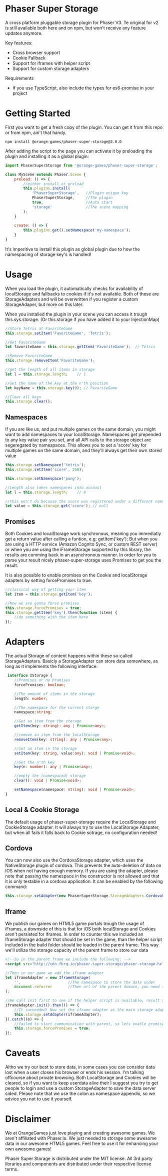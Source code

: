 Phaser Super Storage
====================
A cross platform pluggable storage plugin for Phaser V3.
Te original for v2 is still available both here and on npm, but won't receive any feature updates anymore.

Key features:
 - Cross browser support
 - Cookie Fallback
 - Support for iframes with helper script
 - Support for custom storage adapters
 
Requirements
 - If you use TypeScript, also include the types for es6-promise in your project

Getting Started
===============
First you want to get a fresh copy of the plugin. You can get it from this repo or from npm, ain't that handy.
```
npm install @orange-games/phaser-super-storage@2.0.0
```

After adding the script to the page you can activate it by preloading the plugin and installing it as a global plugin:
```javascript
import PhaserSuperStorage from '@orange-games/phaser-super-storage';

class MyScene extends Phaser.Scene {
    preload: () => {
        //either install or preload
        this.plugins.install(
            'PhaserSuperStorage',   //Plugin unique key
            PhaserSuperStorage,     //The plugin
            true,                   //Auto start
            'storage'               //The scene mapping
        );
    }
    
    create: () => {
        this.plugins.get().setNamespace('my-namespace');
    }
}

```

It's imperitive to install this plugin as global plugin due to how the namespacing of storage key's is handled!

Usage
=====
When you load the plugin, it automatically checks for availability of localStorage and fallbacks to cookies if it's not available.
Both of these are StorageAdapters and will be overwritten if you register a custom StorageAdaper, but more on this later.

When you installed the plugin in your scene you can access it trough this.sys.storage. (Or this.storage if you have added it to your InjectionMap)

```javascript
//Store Tetris at FavoriteGame
this.storage.setItem('FavoriteGame', 'Tetris');

//Get FavoriteGame
let favoriteGame = this.storage.getItem('FavoriteGame');  // Tetris

//Remove FavoriteGame
this.storage.removeItem('FavoriteGame');

//get the length of all items in storage
let l = this.storage.length;    // 1

//Get the name of the key at the n'th position
let keyName = this.storage.key(0); // FavoriteGame

//Clear all keys
this.storage.clear();
```

Namespaces
----------
If you are like us, and put multiple games on the same domain, you might want to add namespaces to your localStorage. Namespaces get prepended to any key value pair you set, and all API calls to the storage object are segeregated by namespaces.
This allows you to set a 'score' key for multiple games on the same domain, and they'll always get their own stored value

```javascript
this.storage.setNamespace('tetris');
this.storage.setItem('score', 250);

this.storage.setNamespace('pong');

//Length also takes namespaces into account
let l = this.storage.length;    // 0

//this won't do because the score was registered under a different namespace
let value = this.storage.get('score'); // null

```

Promises
--------
Both Cookies and localStorage work synchronous, meaning you immediatly get a return value after calling a funtion, e.g; getItem('key');
But when you are using a HTTP service (Amazon Cognito Sync, or custom REST server) or when you are using the iFrameStorage supported by this library, the results are comming back in an asynchronous manner.
In order for you to parse your result nicely phaser-super-storage uses Promises to get you the result.

It is also possible to enable promises on the Cookie and localStorage adapters by setting forcePromises to true.
```javascript
//classical way of getting your item
let item = this.storage.getItem('key');

//Now we are gonna force promises
this.storage.forcePromises = true;
this.storage.getItem('key').then(function (item) {
    //do something with the item here
});
```

Adapters
========
The actual Storage of content happens within these so-called StorageAdapters. Basicly a StorageAdapter can store data somewhere, as long as it implements the following interface:
```typescript
 interface IStorage {
    //Promises or no Promises
    forcePromises: boolean;

    //The amount of items in the storage
    length: number;

    //The namespace for the current storge
    namespace:string;

    //Get an item from the storage
    getItem(key: string): any | Promise<any>;

    //remove an item from the localStorage
    removeItem(key: string): any | Promise<any>;

    //Set an item in the storage
    setItem(key: string, value:any): void | Promise<void>;

    //Get the n'th key
    key(n: number): any | Promise<any>;

    //empty the (namespaced) storage
    clear(): void | Promise<void>;

    setNamespace(namespace: string): void | Promise<void>;
}
```

Local & Cookie Storage
----------------------
The default usage of phaser-super-storage require the LocalStorage and CookieStorage adapter. It will always try to use the LocalStorage Adapater, but when all fails it falls back to Cookie sotrage, no configuration needed!

Cordova
-------
You can now also use the CordovaStorage adapter, which uses the NativeStorage plugin of cordova. This prevents the auto-deletion of data on IOS when not having enough memory. If you are using the adapter, please note that passing the namespace in the constructor is not allowed and that it is only testable in a cordova application. It can be enabled by the following command:
```javascript
this.storage.setAdapter(new PhaserSuperStorage.StorageAdapters.CordovaStorage());
```


Iframe
------
We publish our games on HTML5 game portals trough the usage of iFrames, a downside of this is that for iOS both localStorage and Cookies aren't persisted for iframes. In order to counter this we included an IframeStorage adapter that should be set in the game, than the helper script included in the build folder should be loaded in the parent frame.
This way we'll utilize the storage capacity of the parent frame to store our data

```html
<!--So in the parent frame we include the following: -->
<script src="http://cdn.fbrq.io/phaser-super-storage/phaser-storage-helper.min.js" type="text/javascript"></script>
```

```javascript
//Then in our game we add the iframe adapter
let iframeAdapter = new IframeStorage(
    '',                     //The namespace to store the data under
    document.referrer       //Then url of the parent domain, you need this for security reasons
);

//We call init first to see if the helper script is available, result as a Promise due to asynchronous communication
iframeAdapter.init().then(() => {
    //It succeeded! Now set the iframe adapter as the main storage adapter
    this.storage.setAdapter(iframeAdapter);
}).catch((e) => {
    //failed to start communication with parent, so lets enable promises on the original storage adapter to keep the API the same
    this.storage.forcePromises = true;
});
```

Caveats
=======
Altho we try our best to store data, in some cases you can consider data lost when a user closes his browser or ends his session. I'm talking offcourse about private browsing. Both LocalStorage and Cookies will be cleared, so if you want to keep userdata alive their I suggest you try to get people to login and use a custom StorageAdapter to save the data server sided. Please note that we use the colon as namespace appendix, so we advice you not to use it yourself.   

Disclaimer
==========
We at OrangeGames just love playing and creating awesome games. We aren't affiliated with Phaser.io. We just needed to storage some awesome data in our awesome HTML5 games. Feel free to use it for enhancing your own awesome games!

Phaser Super Storage is distributed under the MIT license. All 3rd party libraries and components are distributed under their
respective license terms.